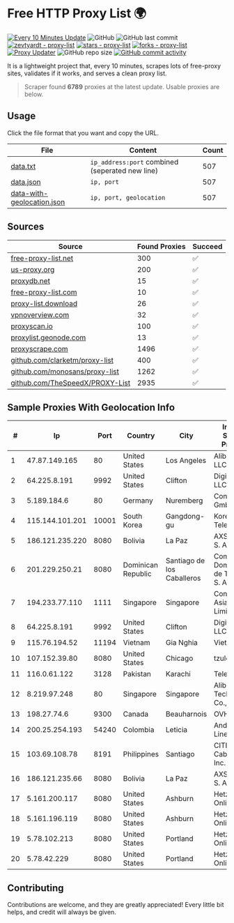 
# Free HTTP Proxy List 🌍

[![Every 10 Minutes Update](https://github.com/mertguvencli/http-proxy-list/actions/workflows/main.yml/badge.svg?branch=main)](https://github.com/mertguvencli/http-proxy-list/actions/workflows/main.yml)
![GitHub](https://img.shields.io/github/license/mertguvencli/http-proxy-list)
![GitHub last commit](https://img.shields.io/github/last-commit/mertguvencli/http-proxy-list)
[![zevtyardt - proxy-list](https://img.shields.io/static/v1?label=zevtyardt&message=proxy-list&color=blue&logo=github)](https://github.com/zevtyardt/proxy-list "Go to GitHub repo")
[![stars - proxy-list](https://img.shields.io/github/stars/zevtyardt/proxy-list?style=social)](https://github.com/zevtyardt/proxy-list)
[![forks - proxy-list](https://img.shields.io/github/forks/zevtyardt/proxy-list?style=social)](https://github.com/zevtyardt/proxy-list)
[![Proxy Updater](https://github.com/zevtyardt/proxy-list/workflows/Proxy%20Updater/badge.svg)](https://github.com/zevtyardt/proxy-list/actions?query=workflow:"Proxy+Updater")
![GitHub repo size](https://img.shields.io/github/repo-size/zevtyardt/proxy-list)
[![GitHub commit activity](https://img.shields.io/github/commit-activity/m/zevtyardt/proxy-list?logo=commits)](https://github.com/zevtyardt/proxy-list/commits/main)

It is a lightweight project that, every 10 minutes, scrapes lots of free-proxy sites, validates if it works, and serves a clean proxy list.

> Scraper found **6789** proxies at the latest update. Usable proxies are below.

## Usage

Click the file format that you want and copy the URL.

|File|Content|Count|
|----|-------|-----|
|[data.txt](https://raw.githubusercontent.com/mertguvencli/http-proxy-list/main/proxy-list/data.txt)|`ip_address:port` combined (seperated new line)|507|
|[data.json](https://raw.githubusercontent.com/mertguvencli/http-proxy-list/main/proxy-list/data.json)|`ip, port`|507|
|[data-with-geolocation.json](https://raw.githubusercontent.com/mertguvencli/http-proxy-list/main/proxy-list/data-with-geolocation.json)|`ip, port, geolocation`|507|

## Sources

|Source|Found Proxies|Succeed|
|------|-------------|-------|
|[free-proxy-list.net](https://free-proxy-list.net)|300|✅|
|[us-proxy.org](https://www.us-proxy.org)|200|✅|
|[proxydb.net](http://proxydb.net)|15|✅|
|[free-proxy-list.com](https://free-proxy-list.com/?page=&port=&type%5B%5D=http&type%5B%5D=https&up_time=0&search=Search)|10|✅|
|[proxy-list.download](https://www.proxy-list.download/HTTP)|26|✅|
|[vpnoverview.com](https://vpnoverview.com/privacy/anonymous-browsing/free-proxy-servers)|32|✅|
|[proxyscan.io](https://www.proxyscan.io)|100|✅|
|[proxylist.geonode.com](https://proxylist.geonode.com/api/proxy-list?limit=300&page=1&sort_by=lastChecked&sort_type=desc&protocols=http,https)|13|✅|
|[proxyscrape.com](https://api.proxyscrape.com/v2/?request=displayproxies&protocol=http&timeout=10000&country=all&ssl=all&anonymity=all)|1496|✅|
|[github.com/clarketm/proxy-list](https://raw.githubusercontent.com/clarketm/proxy-list/master/proxy-list-raw.txt)|400|✅|
|[github.com/monosans/proxy-list](https://raw.githubusercontent.com/monosans/proxy-list/main/proxies/http.txt)|1262|✅|
|[github.com/TheSpeedX/PROXY-List](https://raw.githubusercontent.com/TheSpeedX/PROXY-List/master/http.txt)|2935|✅|


## Sample Proxies With Geolocation Info

|#|Ip|Port|Country|City|Internet Service Provider|
|-|--|----|-------|----|-------------------------|
|1|47.87.149.165|80|United States|Los Angeles|Alibaba.com LLC|
|2|64.225.8.191|9992|United States|Clifton|DigitalOcean, LLC|
|3|5.189.184.6|80|Germany|Nuremberg|Contabo GmbH|
|4|115.144.101.201|10001|South Korea|Gangdong-gu|Korea Telecom|
|5|186.121.235.220|8080|Bolivia|La Paz|AXS Bolivia S. A.|
|6|201.229.250.21|8080|Dominican Republic|Santiago de los Caballeros|Compañía Dominicana de Teléfonos S. A.|
|7|194.233.77.110|1111|Singapore|Singapore|Contabo Asia Private Limited|
|8|64.225.8.191|9992|United States|Clifton|DigitalOcean, LLC|
|9|115.76.194.52|11194|Vietnam|Gia Nghia|Viettel Group|
|10|107.152.39.80|8080|United States|Chicago|tzulo, inc.|
|11|116.0.61.122|3128|Pakistan|Karachi|Telecard|
|12|8.219.97.248|80|Singapore|Singapore|Alibaba (US) Technology Co., Ltd.|
|13|198.27.74.6|9300|Canada|Beauharnois|OVH SAS|
|14|200.25.254.193|54240|Colombia|Leticia|Andinet ON Line|
|15|103.69.108.78|8191|Philippines|Santiago|CITI Cableworld Inc.|
|16|186.121.235.66|8080|Bolivia|La Paz|AXS Bolivia S. A.|
|17|5.161.200.117|8080|United States|Ashburn|Hetzner Online GmbH|
|18|5.161.196.119|8080|United States|Ashburn|Hetzner Online GmbH|
|19|5.78.102.213|8080|United States|Portland|Hetzner Online GmbH|
|20|5.78.42.229|8080|United States|Portland|Hetzner Online GmbH|



## Contributing

Contributions are welcome, and they are greatly appreciated! Every
little bit helps, and credit will always be given.

